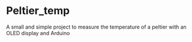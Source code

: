 # Peltier_temp
 A small and simple project to measure the temperature of a peltier with an OLED display and Arduino
